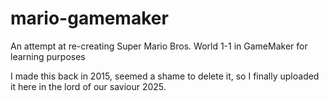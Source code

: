 # mario-gamemaker
An attempt at re-creating Super Mario Bros. World 1-1 in GameMaker for learning purposes

I made this back in 2015, seemed a shame to delete it, so I finally uploaded it here in the lord of our saviour 2025.